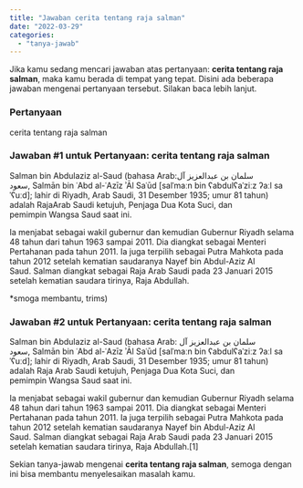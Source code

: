 ```yaml
---
title: "Jawaban cerita tentang raja salman"
date: "2022-03-29"
categories: 
  - "tanya-jawab"
---
```


Jika kamu sedang mencari jawaban atas pertanyaan: **cerita tentang raja salman**, maka kamu berada di tempat yang tepat. Disini ada beberapa jawaban mengenai pertanyaan tersebut. Silakan baca lebih lanjut.

### Pertanyaan

cerita tentang raja salman

### Jawaban #1 untuk Pertanyaan: cerita tentang raja salman

Salman bin Abdulaziz al-Saud (bahasa Arab:سلمان بن عبدالعزيز آل سعود, Salmān bin ʿAbd al-ʿAzīz ʾĀl Saʿūd \[salˈmaːn bin ʕabdulʕaˈziːz ʔaːl saˈʕuːd\]; lahir di Riyadh, Arab Saudi, 31 Desember 1935; umur 81 tahun) adalah RajaArab Saudi ketujuh, Penjaga Dua Kota Suci, dan pemimpin Wangsa Saud saat ini.  
  
Ia menjabat sebagai wakil gubernur dan kemudian Gubernur Riyadh selama 48 tahun dari tahun 1963 sampai 2011. Dia diangkat sebagai Menteri Pertahanan pada tahun 2011. Ia juga terpilih sebagai Putra Mahkota pada tahun 2012 setelah kematian saudaranya Nayef bin Abdul-Aziz Al Saud. Salman diangkat sebagai Raja Arab Saudi pada 23 Januari 2015 setelah kematian saudara tirinya, Raja Abdullah.  
  
\*smoga membantu, trims)

### Jawaban #2 untuk Pertanyaan: cerita tentang raja salman

Salman bin Abdulaziz al-Saud (bahasa Arab: سلمان بن عبدالعزيز آل سعود, Salmān bin ʿAbd al-ʿAzīz ʾĀl Saʿūd \[salˈmaːn bin ʕabdulʕaˈziːz ʔaːl saˈʕuːd\]; lahir di Riyadh, Arab Saudi, 31 Desember 1935; umur 81 tahun) adalah Raja Arab Saudi ketujuh, Penjaga Dua Kota Suci, dan pemimpin Wangsa Saud saat ini.

Ia menjabat sebagai wakil gubernur dan kemudian Gubernur Riyadh selama 48 tahun dari tahun 1963 sampai 2011. Dia diangkat sebagai Menteri Pertahanan pada tahun 2011. Ia juga terpilih sebagai Putra Mahkota pada tahun 2012 setelah kematian saudaranya Nayef bin Abdul-Aziz Al Saud. Salman diangkat sebagai Raja Arab Saudi pada 23 Januari 2015 setelah kematian saudara tirinya, Raja Abdullah.\[1\]

Sekian tanya-jawab mengenai **cerita tentang raja salman**, semoga dengan ini bisa membantu menyelesaikan masalah kamu.
